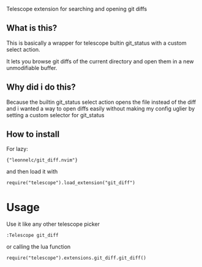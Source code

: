 Telescope extension for searching and opening git diffs

## What is this?

This is basically a wrapper for telescope bultin git_status with a custom select action.

It lets you browse git diffs of the current directory and open them in a new unmodifiable buffer.

## Why did i do this?

Because the builtin git_status select action opens the file instead of the diff and i wanted a way to open diffs easily without making my config uglier by setting a custom selector for git_status

## How to install

For lazy:
```
{"leonnelc/git_diff.nvim"}
```
and then load it with
```
require("telescope").load_extension("git_diff")
```
# Usage
Use it like any other telescope picker
```
:Telescope git_diff
```
or calling the lua function
```
require("telescope").extensions.git_diff.git_diff()
```
